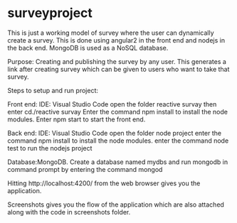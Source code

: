 # surveyproject

This is just a working model of survey where the user can dynamically create a survey. This is done using angular2 in the front end and nodejs in the back end.
MongoDB is used as a NoSQL database.

Purpose:
Creating and publishing the survey by any user. This generates a link after creating survey which can be given to users who want to take that survey.

Steps to setup and run project:

Front end: 
IDE: Visual Studio Code
open the folder reactive survay
then enter cd./reactive survay
Enter the command npm install to install the node modules.
Enter npm start to start the front end.

Back end: 
IDE: Visual Studio Code
open the folder node project
enter the command npm install to install the node modules.
enter the command node test to run the nodejs project

Database:MongoDB.
Create a database named mydbs and run mongodb in command prompt by entering the command mongod

Hitting http://localhost:4200/ from the web browser gives you the application.

Screenshots gives you the flow of the application which are also attached along with the code in screenshots folder.
